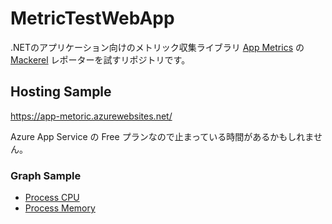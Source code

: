 # MetricTestWebApp

.NETのアプリケーション向けのメトリック収集ライブラリ [App Metrics](https://www.app-metrics.io/) の [Mackerel]() レポーターを試すリポジトリです。

## Hosting Sample

https://app-metoric.azurewebsites.net/

Azure App Service の Free プランなので止まっている時間があるかもしれません。

### Graph Sample

- [Process CPU](https://mackerel.io/embed/public/embed/qGmnSdEVTJFrUcbkQYN9Y0CPqvJj0K8yyyb70jjFUmviWFr38UlSD49vv25hjVvF?period=6h)
- [Process Memory](https://mackerel.io/embed/public/embed/aInZRrV4ytaqCHqUgieu6C0LQc0jqQIhofgbyxVWWbscFGRDN97R97YBFXhnQVp3?period=6h)
